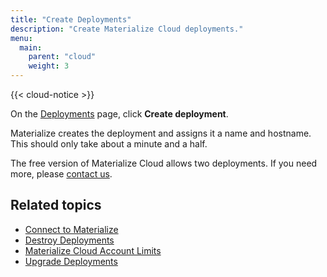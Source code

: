 ```yaml
---
title: "Create Deployments"
description: "Create Materialize Cloud deployments."
menu:
  main:
    parent: "cloud"
    weight: 3
---
```


{{< cloud-notice >}}

On the [Deployments](https://cloud.materialize.com/deployments) page, click **Create deployment**.

Materialize creates the deployment and assigns it a name and hostname. This should only take about a minute and a half.

The free version of Materialize Cloud allows two deployments. If you need more, please [contact us](../support).

## Related topics

* [Connect to Materialize](../connect-to-materialize-cloud)
* [Destroy Deployments](../destroy-deployments)
* [Materialize Cloud Account Limits](../account-limits)
* [Upgrade Deployments](../upgrade-deployments)
